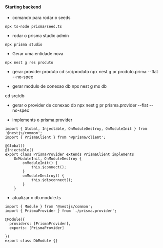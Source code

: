 
#### Starting backend

* comando para rodar o seeds
```
npx ts-node prisma/seed.ts
```

* rodar o prisma studio admin
```
npx prisma studio
```

* Gerar uma entidade nova
```
npx nest g res produto
```

* gerar provider produto
cd src/produto
npx nest g pr produto.prima --flat --no-spec

* gerar modulo de conexao db
npx nest g mo db

cd src/db

* gerar o provider de conexao db
npx nest g pr prisma.provider --flat --no-spec

* implements o prisma.provider
```
import { Global, Injectable, OnModuleDestroy, OnModuleInit } from '@nestjs/common';
import { PrismaClient } from '@prisma/client';

@Global()
@Injectable()
export class PrismaProvider extends PrismaClient implements 
    OnModuleInit, OnModuleDestroy {
        onModuleInit() {
            this.$connect();
        }
        onModuleDestroy() {
            this.$disconnect();
        }
    }
```

* atualizar o db.module.ts
```
import { Module } from '@nestjs/common';
import { PrismaProvider } from './prisma.provider';

@Module({
  providers: [PrismaProvider],
  exports: [PrismaProvider]

})
export class DbModule {}
```
